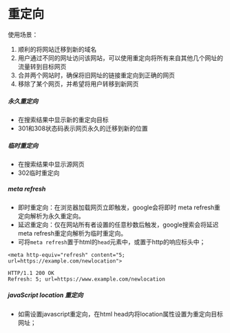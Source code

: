 # 重定向
使用场景：
1. 顺利的将网站迁移到新的域名
2. 用户通过不同的网址访问该网站，可以使用重定向将所有来自其他几个网址的流量转到目标网页
3. 合并两个网站时，确保将旧网址的链接重定向到正确的网页
4. 移除了某个网页，并希望将用户转移到新网页


##### 永久重定向
- 在搜索结果中显示新的重定向目标
- 301和308状态码表示网页永久的迁移到新的位置
##### 临时重定向
- 在搜索结果中显示源网页
- 302临时重定向

##### meta refresh
- 即时重定向：在浏览器加载网页立即触发，google会将即时 meta refresh重定向解析为永久重定向。
- 延迟重定向：仅在网站所有者设置的任意秒数后触发，google搜索会将延迟meta refresh重定向解析为临时重定向。
- 可将`meta refresh`置于html的`head`元素中，或置于http的响应标头中；

```text
<meta http-equiv="refresh" content="5; url=https://example.com/newlocation">
```

```text
HTTP/1.1 200 OK
Refresh: 5; url=https://www.example.com/newlocation
```


##### javaScript location 重定向
- 如需设置javascript重定向，在html head内将location属性设置为重定向目标网址；
